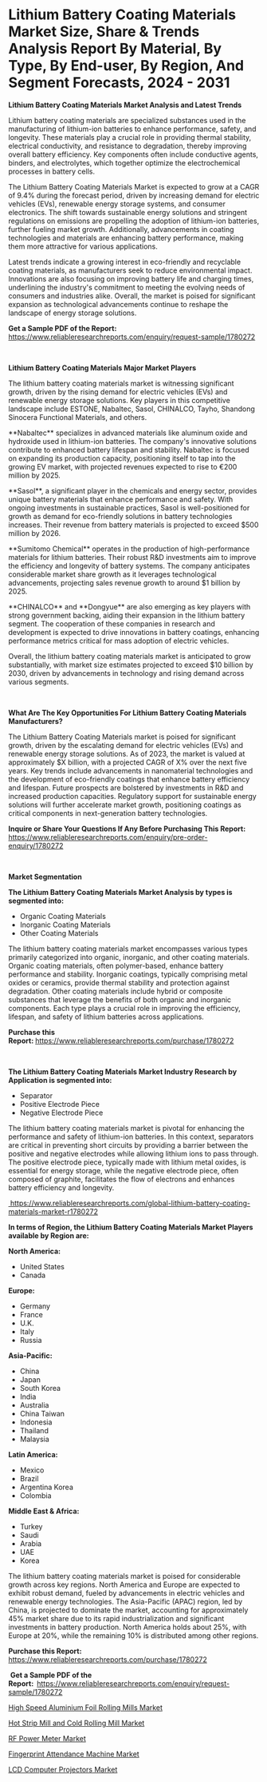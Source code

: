 <p><h1>Lithium Battery Coating Materials Market Size, Share & Trends Analysis Report By Material, By Type, By End-user, By Region, And Segment Forecasts, 2024 - 2031</h1></p><p><strong>Lithium Battery Coating Materials Market Analysis and Latest Trends</strong></p>
<p><p>Lithium battery coating materials are specialized substances used in the manufacturing of lithium-ion batteries to enhance performance, safety, and longevity. These materials play a crucial role in providing thermal stability, electrical conductivity, and resistance to degradation, thereby improving overall battery efficiency. Key components often include conductive agents, binders, and electrolytes, which together optimize the electrochemical processes in battery cells.</p><p>The Lithium Battery Coating Materials Market is expected to grow at a CAGR of 9.4% during the forecast period, driven by increasing demand for electric vehicles (EVs), renewable energy storage systems, and consumer electronics. The shift towards sustainable energy solutions and stringent regulations on emissions are propelling the adoption of lithium-ion batteries, further fueling market growth. Additionally, advancements in coating technologies and materials are enhancing battery performance, making them more attractive for various applications.</p><p>Latest trends indicate a growing interest in eco-friendly and recyclable coating materials, as manufacturers seek to reduce environmental impact. Innovations are also focusing on improving battery life and charging times, underlining the industry's commitment to meeting the evolving needs of consumers and industries alike. Overall, the market is poised for significant expansion as technological advancements continue to reshape the landscape of energy storage solutions.</p></p>
<p><strong>Get a Sample PDF of the Report:&nbsp;</strong> <a href="https://www.reliableresearchreports.com/enquiry/request-sample/1780272?utm_campaign=10&utm_medium=2&utm_source=Github&utm_content=ia&utm_term=19122024&utm_id=lithium-battery-coating-materials">https://www.reliableresearchreports.com/enquiry/request-sample/1780272</a></p>
<p>&nbsp;</p>
<p><strong>Lithium Battery Coating Materials Major Market Players</strong></p>
<p><p>The lithium battery coating materials market is witnessing significant growth, driven by the rising demand for electric vehicles (EVs) and renewable energy storage solutions. Key players in this competitive landscape include ESTONE, Nabaltec, Sasol, CHINALCO, Tayho, Shandong Sinocera Functional Materials, and others.</p><p>**Nabaltec** specializes in advanced materials like aluminum oxide and hydroxide used in lithium-ion batteries. The company's innovative solutions contribute to enhanced battery lifespan and stability. Nabaltec is focused on expanding its production capacity, positioning itself to tap into the growing EV market, with projected revenues expected to rise to €200 million by 2025.</p><p>**Sasol**, a significant player in the chemicals and energy sector, provides unique battery materials that enhance performance and safety. With ongoing investments in sustainable practices, Sasol is well-positioned for growth as demand for eco-friendly solutions in battery technologies increases. Their revenue from battery materials is projected to exceed $500 million by 2026.</p><p>**Sumitomo Chemical** operates in the production of high-performance materials for lithium batteries. Their robust R&D investments aim to improve the efficiency and longevity of battery systems. The company anticipates considerable market share growth as it leverages technological advancements, projecting sales revenue growth to around $1 billion by 2025.</p><p>**CHINALCO** and **Dongyue** are also emerging as key players with strong government backing, aiding their expansion in the lithium battery segment. The cooperation of these companies in research and development is expected to drive innovations in battery coatings, enhancing performance metrics critical for mass adoption of electric vehicles.</p><p>Overall, the lithium battery coating materials market is anticipated to grow substantially, with market size estimates projected to exceed $10 billion by 2030, driven by advancements in technology and rising demand across various segments.</p></p>
<p>&nbsp;</p>
<p><strong>What Are The Key Opportunities For Lithium Battery Coating Materials Manufacturers?</strong></p>
<p><p>The Lithium Battery Coating Materials market is poised for significant growth, driven by the escalating demand for electric vehicles (EVs) and renewable energy storage solutions. As of 2023, the market is valued at approximately $X billion, with a projected CAGR of X% over the next five years. Key trends include advancements in nanomaterial technologies and the development of eco-friendly coatings that enhance battery efficiency and lifespan. Future prospects are bolstered by investments in R&D and increased production capacities. Regulatory support for sustainable energy solutions will further accelerate market growth, positioning coatings as critical components in next-generation battery technologies.</p></p>
<p><strong>Inquire or Share Your Questions If Any Before Purchasing This Report:</strong> <a href="https://www.reliableresearchreports.com/enquiry/pre-order-enquiry/1780272?utm_campaign=10&utm_medium=2&utm_source=Github&utm_content=ia&utm_term=19122024&utm_id=lithium-battery-coating-materials">https://www.reliableresearchreports.com/enquiry/pre-order-enquiry/1780272</a></p>
<p>&nbsp;</p>
<p><strong>Market Segmentation</strong></p>
<p><strong>The Lithium Battery Coating Materials Market Analysis by types is segmented into:</strong></p>
<p><ul><li>Organic Coating Materials</li><li>Inorganic Coating Materials</li><li>Other Coating Materials</li></ul></p>
<p><p>The lithium battery coating materials market encompasses various types primarily categorized into organic, inorganic, and other coating materials. Organic coating materials, often polymer-based, enhance battery performance and stability. Inorganic coatings, typically comprising metal oxides or ceramics, provide thermal stability and protection against degradation. Other coating materials include hybrid or composite substances that leverage the benefits of both organic and inorganic components. Each type plays a crucial role in improving the efficiency, lifespan, and safety of lithium batteries across applications.</p></p>
<p><strong>Purchase this Report:&nbsp;</strong><a href="https://www.reliableresearchreports.com/purchase/1780272?utm_campaign=10&utm_medium=2&utm_source=Github&utm_content=ia&utm_term=19122024&utm_id=lithium-battery-coating-materials">https://www.reliableresearchreports.com/purchase/1780272</a></p>
<p>&nbsp;</p>
<p><strong>The Lithium Battery Coating Materials Market Industry Research by Application is segmented into:</strong></p>
<p><ul><li>Separator</li><li>Positive Electrode Piece</li><li>Negative Electrode Piece</li></ul></p>
<p><p>The lithium battery coating materials market is pivotal for enhancing the performance and safety of lithium-ion batteries. In this context, separators are critical in preventing short circuits by providing a barrier between the positive and negative electrodes while allowing lithium ions to pass through. The positive electrode piece, typically made with lithium metal oxides, is essential for energy storage, while the negative electrode piece, often composed of graphite, facilitates the flow of electrons and enhances battery efficiency and longevity.</p></p>
<p><a href="https://www.reliableresearchreports.com/global-lithium-battery-coating-materials-market-r1780272?utm_campaign=10&utm_medium=2&utm_source=Github&utm_content=ia&utm_term=19122024&utm_id=lithium-battery-coating-materials">&nbsp;https://www.reliableresearchreports.com/global-lithium-battery-coating-materials-market-r1780272</a></p>
<p><strong>In terms of Region, the Lithium Battery Coating Materials Market Players available by Region are:</strong></p>
<p>
    <p> <strong> North America: </strong>
        <ul>
            <li>United States</li>
            <li>Canada</li>
        </ul>
        </p> 
    <p> <strong> Europe: </strong>
        <ul>
            <li>Germany</li>
            <li>France</li>
            <li>U.K.</li>
            <li>Italy</li>
            <li>Russia</li>
        </ul>
        </p> 
    <p> <strong> Asia-Pacific: </strong>
        <ul>
            <li>China</li>
            <li>Japan</li>
            <li>South Korea</li>
            <li>India</li>
            <li>Australia</li>
            <li>China Taiwan</li>
            <li>Indonesia</li>
            <li>Thailand</li>
            <li>Malaysia</li>
        </ul>
        </p> 
    <p> <strong> Latin America: </strong>
        <ul>
            <li>Mexico</li>
            <li>Brazil</li>
            <li>Argentina Korea</li>
            <li>Colombia</li>
        </ul>
        </p> 
    <p> <strong> Middle East & Africa: </strong>
        <ul>
            <li>Turkey</li>
            <li>Saudi</li>
            <li>Arabia</li>
            <li>UAE</li>
            <li>Korea</li>
        </ul>
    </p>
    </p>
<p><p>The lithium battery coating materials market is poised for considerable growth across key regions. North America and Europe are expected to exhibit robust demand, fueled by advancements in electric vehicles and renewable energy technologies. The Asia-Pacific (APAC) region, led by China, is projected to dominate the market, accounting for approximately 45% market share due to its rapid industrialization and significant investments in battery production. North America holds about 25%, with Europe at 20%, while the remaining 10% is distributed among other regions.</p></p>
<p><strong>Purchase this Report: </strong><a href="https://www.reliableresearchreports.com/purchase/1780272?utm_campaign=10&utm_medium=2&utm_source=Github&utm_content=ia&utm_term=19122024&utm_id=lithium-battery-coating-materials">https://www.reliableresearchreports.com/purchase/1780272</a></p>
<p>&nbsp;<strong>Get a Sample PDF of the Report:&nbsp;&nbsp;</strong><a href="https://www.reliableresearchreports.com/enquiry/request-sample/1780272?utm_campaign=10&utm_medium=2&utm_source=Github&utm_content=ia&utm_term=19122024&utm_id=lithium-battery-coating-materials">https://www.reliableresearchreports.com/enquiry/request-sample/1780272</a></p>
<p><strong></strong></p>
<p><p><a href="https://github.com/ygfu6u/Market-Research-Report-List-1/blob/main/high-speed-aluminium-foil-rolling-mills-market.md?utm_campaign=10&utm_medium=2&utm_source=Github&utm_content=ia&utm_term=19122024&utm_id=lithium-battery-coating-materials">High Speed Aluminium Foil Rolling Mills Market</a></p><p><a href="https://github.com/mahnoor2003/Market-Research-Report-List-6/blob/main/hot-strip-mill-and-cold-rolling-mill-market.md?utm_campaign=10&utm_medium=2&utm_source=Github&utm_content=ia&utm_term=19122024&utm_id=lithium-battery-coating-materials">Hot Strip Mill and Cold Rolling Mill Market</a></p><p><a href="https://www.linkedin.com/pulse/rf-power-meter-market-outlook-2024-2031-company-profiles-q6z5e?utm_campaign=10&utm_medium=2&utm_source=Github&utm_content=ia&utm_term=19122024&utm_id=lithium-battery-coating-materials">RF Power Meter Market</a></p><p><a href="https://www.linkedin.com/pulse/f-my-mkt-intel-xkfif?utm_campaign=10&utm_medium=2&utm_source=Github&utm_content=ia&utm_term=19122024&utm_id=lithium-battery-coating-materials">Fingerprint Attendance Machine Market</a></p><p><a href="https://www.linkedin.com/pulse/global-lcd-computer-projectors-market-study-2024-2031-5xxze?utm_campaign=10&utm_medium=2&utm_source=Github&utm_content=ia&utm_term=19122024&utm_id=lithium-battery-coating-materials">LCD Computer Projectors Market</a></p></p>